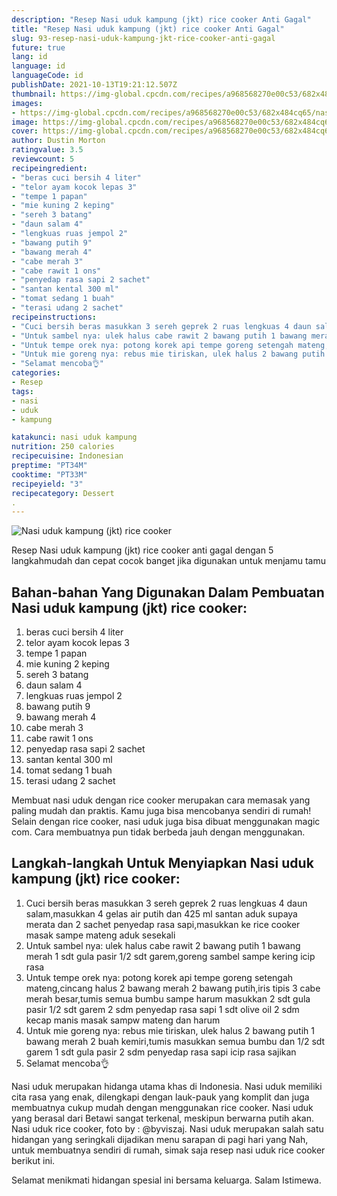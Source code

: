 ```yaml
---
description: "Resep Nasi uduk kampung (jkt) rice cooker Anti Gagal"
title: "Resep Nasi uduk kampung (jkt) rice cooker Anti Gagal"
slug: 93-resep-nasi-uduk-kampung-jkt-rice-cooker-anti-gagal
future: true
lang: id
language: id
languageCode: id
publishDate: 2021-10-13T19:21:12.507Z 
thumbnail: https://img-global.cpcdn.com/recipes/a968568270e00c53/682x484cq65/nasi-uduk-kampung-jkt-rice-cooker-foto-resep-utama.png
images:
- https://img-global.cpcdn.com/recipes/a968568270e00c53/682x484cq65/nasi-uduk-kampung-jkt-rice-cooker-foto-resep-utama.png
image: https://img-global.cpcdn.com/recipes/a968568270e00c53/682x484cq65/nasi-uduk-kampung-jkt-rice-cooker-foto-resep-utama.png
cover: https://img-global.cpcdn.com/recipes/a968568270e00c53/682x484cq65/nasi-uduk-kampung-jkt-rice-cooker-foto-resep-utama.png
author: Dustin Morton
ratingvalue: 3.5
reviewcount: 5
recipeingredient:
- "beras cuci bersih 4 liter"
- "telor ayam kocok lepas 3"
- "tempe 1 papan"
- "mie kuning 2 keping"
- "sereh 3 batang"
- "daun salam 4"
- "lengkuas ruas jempol 2"
- "bawang putih 9"
- "bawang merah 4"
- "cabe merah 3"
- "cabe rawit 1 ons"
- "penyedap rasa sapi 2 sachet"
- "santan kental 300 ml"
- "tomat sedang 1 buah"
- "terasi udang 2 sachet"
recipeinstructions:
- "Cuci bersih beras masukkan 3 sereh geprek 2 ruas lengkuas 4 daun salam,masukkan 4 gelas air putih dan 425 ml santan aduk supaya merata dan 2 sachet penyedap rasa sapi,masukkan ke rice cooker masak sampe mateng aduk sesekali"
- "Untuk sambel nya: ulek halus cabe rawit 2 bawang putih 1 bawang merah 1 sdt gula pasir 1/2 sdt garem,goreng sambel sampe kering icip rasa"
- "Untuk tempe orek nya: potong korek api tempe goreng setengah mateng,cincang halus 2 bawang merah 2 bawang putih,iris tipis 3 cabe merah besar,tumis semua bumbu sampe harum masukkan 2 sdt gula pasir 1/2 sdt garem 2 sdm penyedap rasa sapi 1 sdt olive oil 2 sdm kecap manis masak sampw mateng dan harum"
- "Untuk mie goreng nya: rebus mie tiriskan, ulek halus 2 bawang putih 1 bawang merah 2 buah kemiri,tumis masukkan semua bumbu dan 1/2 sdt garem 1 sdt gula pasir 2 sdm penyedap rasa sapi icip rasa sajikan"
- "Selamat mencoba👌"
categories:
- Resep
tags:
- nasi
- uduk
- kampung

katakunci: nasi uduk kampung 
nutrition: 250 calories
recipecuisine: Indonesian
preptime: "PT34M"
cooktime: "PT33M"
recipeyield: "3"
recipecategory: Dessert
. 
---
```



![Nasi uduk kampung (jkt) rice cooker](https://img-global.cpcdn.com/recipes/a968568270e00c53/682x484cq65/nasi-uduk-kampung-jkt-rice-cooker-foto-resep-utama.png)

Resep Nasi uduk kampung (jkt) rice cooker  anti gagal dengan 5 langkahmudah dan cepat cocok banget jika digunakan untuk menjamu tamu

<!--inarticleads1-->

## Bahan-bahan Yang Digunakan Dalam Pembuatan Nasi uduk kampung (jkt) rice cooker:

1. beras cuci bersih 4 liter
1. telor ayam kocok lepas 3
1. tempe 1 papan
1. mie kuning 2 keping
1. sereh 3 batang
1. daun salam 4
1. lengkuas ruas jempol 2
1. bawang putih 9
1. bawang merah 4
1. cabe merah 3
1. cabe rawit 1 ons
1. penyedap rasa sapi 2 sachet
1. santan kental 300 ml
1. tomat sedang 1 buah
1. terasi udang 2 sachet

Membuat nasi uduk dengan rice cooker merupakan cara memasak yang paling mudah dan praktis. Kamu juga bisa mencobanya sendiri di rumah! Selain dengan rice cooker, nasi uduk juga bisa dibuat menggunakan magic com. Cara membuatnya pun tidak berbeda jauh dengan menggunakan. 

<!--inarticleads2-->

## Langkah-langkah Untuk Menyiapkan Nasi uduk kampung (jkt) rice cooker:

1. Cuci bersih beras masukkan 3 sereh geprek 2 ruas lengkuas 4 daun salam,masukkan 4 gelas air putih dan 425 ml santan aduk supaya merata dan 2 sachet penyedap rasa sapi,masukkan ke rice cooker masak sampe mateng aduk sesekali
1. Untuk sambel nya: ulek halus cabe rawit 2 bawang putih 1 bawang merah 1 sdt gula pasir 1/2 sdt garem,goreng sambel sampe kering icip rasa
1. Untuk tempe orek nya: potong korek api tempe goreng setengah mateng,cincang halus 2 bawang merah 2 bawang putih,iris tipis 3 cabe merah besar,tumis semua bumbu sampe harum masukkan 2 sdt gula pasir 1/2 sdt garem 2 sdm penyedap rasa sapi 1 sdt olive oil 2 sdm kecap manis masak sampw mateng dan harum
1. Untuk mie goreng nya: rebus mie tiriskan, ulek halus 2 bawang putih 1 bawang merah 2 buah kemiri,tumis masukkan semua bumbu dan 1/2 sdt garem 1 sdt gula pasir 2 sdm penyedap rasa sapi icip rasa sajikan
1. Selamat mencoba👌


Nasi uduk merupakan hidanga utama khas di Indonesia. Nasi uduk memiliki cita rasa yang enak, dilengkapi dengan lauk-pauk yang komplit dan juga membuatnya cukup mudah dengan menggunakan rice cooker. Nasi uduk yang berasal dari Betawi sangat terkenal, meskipun berwarna putih akan. Nasi uduk rice cooker, foto by : @byviszaj. Nasi uduk merupakan salah satu hidangan yang seringkali dijadikan menu sarapan di pagi hari yang Nah, untuk membuatnya sendiri di rumah, simak saja resep nasi uduk rice cooker berikut ini. 

Selamat menikmati hidangan spesial ini bersama keluarga. Salam Istimewa.
